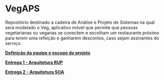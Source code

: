 # VegAPS
Repositório destinado a cadeira de Análise e Projeto de Sistemas na qual será modelado o Veg, aplicativo móvel que permite que pessoas vegetarianas ou veganas se conectem e escolham um restaurante próximo para terem uma refeição e ganharem descontos, caso sejam assinantes do serviço.

[**Definição da equipe e escopo do projeto**](https://docs.google.com/document/d/1EqhE4wNETVIxj404FigEblWq-c-ko0tv5UJRXtOco-o/edit?usp=sharing)

[**Entrega 1 - Arquitetura RUP**](https://docs.google.com/presentation/d/1cQSJ4-yoCbB0KIqObN1yNv7XnxFnR6MX8H7D6sBHHFU/edit?usp=sharing)

[**Entrega 2 - Arquitetura SOA**](https://docs.google.com/presentation/d/1nA1wxDS7O7GB2EcW8DRjP5u2uICjKKej13EyhxGBbfc/edit?usp=sharing)
